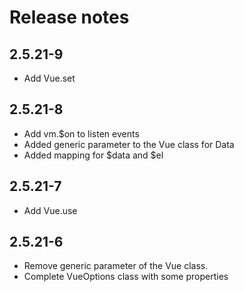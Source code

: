 # Release notes

## 2.5.21-9
- Add Vue.set

## 2.5.21-8
- Add vm.$on to listen events
- Added generic parameter to the Vue class for Data
- Added mapping for $data and $el

## 2.5.21-7
- Add Vue.use

## 2.5.21-6
- Remove generic parameter of the Vue class.
- Complete VueOptions class with some properties
